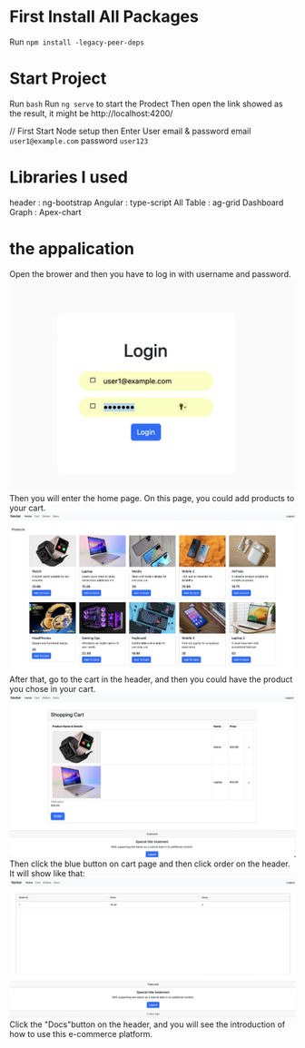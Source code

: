 # First Install All Packages 
Run `npm install -legacy-peer-deps`

# Start Project
Run `bash`
Run  `ng serve` to start the Prodect
Then open the link showed as the result, it might be  http://localhost:4200/

// First Start Node setup then
Enter User email & password
email `user1@example.com`
password `user123`


# Libraries I used

header : ng-bootstrap
Angular : type-script
All Table : ag-grid
Dashboard Graph : Apex-chart

# the appalication 
Open the brower and then you have to log in with username and password.
![LOGIN PAGE](image-1.png)
Then you will enter the home page. On this page, you could add products to your cart.
![HOME PAGE](image-3.png)
After that, go to the cart in the header, and then you could have the product you chose in your cart.
![CART PAGE](image-4.png)
Then click the blue button on cart page and then click order on the header. It will show like that:
![ORDER PAGE](image-5.png)
Click the "Docs"button on the header, and you will see the introduction of how to use this e-commerce platform.
